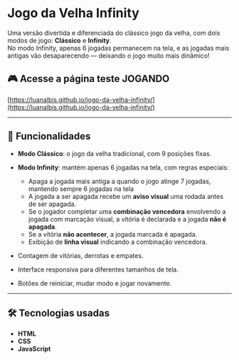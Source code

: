 # Jogo da Velha Infinity

Uma versão divertida e diferenciada do clássico jogo da velha, com dois modos de jogo: **Clássico** e **Infinity**.  
No modo Infinity, apenas 6 jogadas permanecem na tela, e as jogadas mais antigas vão desaparecendo — deixando o jogo muito mais dinâmico!

## 🎮 Acesse a página teste JOGANDO  
[https://luanalbis.github.io/jogo-da-velha-infinity/](https://luanalbis.github.io/jogo-da-velha-infinity/)

---

## 🚀 Funcionalidades

- **Modo Clássico**: o jogo da velha tradicional, com 9 posições fixas.

- **Modo Infinity**: mantém apenas 6 jogadas na tela, com regras especiais:
  - Apaga a jogada mais antiga a quando o jogo atinge 7 jogadas, mantendo sempre 6 jogadas na tela
  - A jogada a ser apagada recebe um **aviso visual** uma rodada antes de ser apagada.  
  - Se o jogador completar uma **combinação vencedora** envolvendo a jogada com marcação visual, a vitória é declarada e a jogada **não é apagada**.  
  - Se a vitória **não acontecer**, a jogada marcada é apagada.  
  - Exibição de **linha visual** indicando a combinação vencedora.

- Contagem de vitórias, derrotas e empates.
- Interface responsiva para diferentes tamanhos de tela.
- Botões de reiniciar, mudar modo e jogar novamente.

---

## 🛠️ Tecnologias usadas

- **HTML**
- **CSS**
- **JavaScript**
